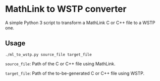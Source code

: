 # MathLink to WSTP converter

A simple Python 3 script to transform a MathLink C or C++ file to a WSTP one.

## Usage

    ./ml_to_wstp.py source_file target_file

`source_file`: Path of the C or C++ file using MathLink.

`target_file`: Path of the to-be-generated C or C++ file using WSTP.

